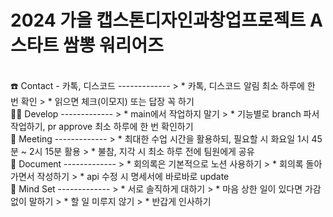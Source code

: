 2024 가을 캡스톤디자인과창업프로젝트 A 스타트 쌈뽕 워리어즈
============= 
<br>
☎️ Contact  - 카톡, 디스코드
-------------   
> * 카톡, 디스코드 알림 최소 하루에 한 번 확인   
> * 읽으면 체크(이모지) 또는 답장 꼭 하기   

<br>
👩‍💻 Develop
-------------   
> * main에서 작업하지 말기   
> * 기능별로 branch 파서 작업하기, pr approve 최소 하루에 한 번 확인하기   

<br>
🍖 Meeting
-------------   
> * 최대한 수업 시간을 활용하되, 필요할 시 화요일 1시 45분 ~ 2시 15분 활용  
> * 불참, 지각 시 최소 하루 전에 팀원에게 공유   

<br>
📄 Document
-------------    
> * 회의록은 기본적으로 노션 사용하기   
> * 회의록 돌아가면서  작성하기   
> * api 수정 시 명세서에 바로바로 update   

<br>
🤝 Mind Set
-------------   
> * 서로 솔직하게 대하기   
> * 마음 상한 일이 있다면 가감없이 말하기   
> * 할 일 미루지 않기   
> * 반갑게 인사하기   
